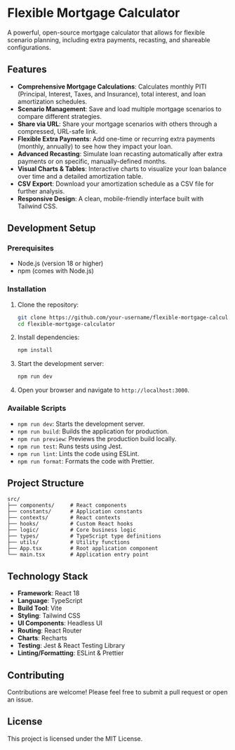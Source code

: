 # Flexible Mortgage Calculator

A powerful, open-source mortgage calculator that allows for flexible scenario planning, including extra payments, recasting, and shareable configurations.

## Features

- **Comprehensive Mortgage Calculations**: Calculates monthly PITI (Principal, Interest, Taxes, and Insurance), total interest, and loan amortization schedules.
- **Scenario Management**: Save and load multiple mortgage scenarios to compare different strategies.
- **Share via URL**: Share your mortgage scenarios with others through a compressed, URL-safe link.
- **Flexible Extra Payments**: Add one-time or recurring extra payments (monthly, annually) to see how they impact your loan.
- **Advanced Recasting**: Simulate loan recasting automatically after extra payments or on specific, manually-defined months.
- **Visual Charts & Tables**: Interactive charts to visualize your loan balance over time and a detailed amortization table.
- **CSV Export**: Download your amortization schedule as a CSV file for further analysis.
- **Responsive Design**: A clean, mobile-friendly interface built with Tailwind CSS.

## Development Setup

### Prerequisites

- Node.js (version 18 or higher)
- npm (comes with Node.js)

### Installation

1.  Clone the repository:
    ```bash
    git clone https://github.com/your-username/flexible-mortgage-calculator.git
    cd flexible-mortgage-calculator
    ```

2.  Install dependencies:
    ```bash
    npm install
    ```

3.  Start the development server:
    ```bash
    npm run dev
    ```

4.  Open your browser and navigate to `http://localhost:3000`.

### Available Scripts

-   `npm run dev`: Starts the development server.
-   `npm run build`: Builds the application for production.
-   `npm run preview`: Previews the production build locally.
-   `npm run test`: Runs tests using Jest.
-   `npm run lint`: Lints the code using ESLint.
-   `npm run format`: Formats the code with Prettier.

## Project Structure

```
src/
├── components/     # React components
├── constants/      # Application constants
├── contexts/       # React contexts
├── hooks/          # Custom React hooks
├── logic/          # Core business logic
├── types/          # TypeScript type definitions
├── utils/          # Utility functions
├── App.tsx         # Root application component
└── main.tsx        # Application entry point
```

## Technology Stack

-   **Framework**: React 18
-   **Language**: TypeScript
-   **Build Tool**: Vite
-   **Styling**: Tailwind CSS
-   **UI Components**: Headless UI
-   **Routing**: React Router
-   **Charts**: Recharts
-   **Testing**: Jest & React Testing Library
-   **Linting/Formatting**: ESLint & Prettier

## Contributing

Contributions are welcome! Please feel free to submit a pull request or open an issue.

## License

This project is licensed under the MIT License.